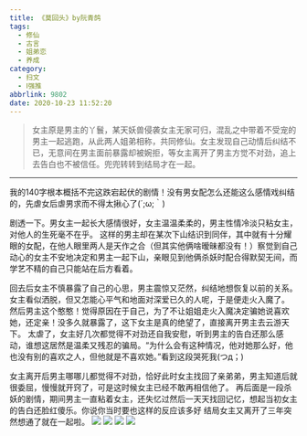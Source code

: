 ```yaml
---
title: 《莫回头》by阮青鸽
tags:
  - 修仙
  - 古言
  - 姐弟恋
  - 养成
category:
  - 扫文
  - Ⅰ强推
abbrlink: 9802
date: 2020-10-23 11:52:20
---
```

<meta name="referrer" content="no-referrer" />

> 女主原是男主的丫鬟，某天妖兽侵袭女主无家可归，混乱之中带着不受宠的男主一起逃跑，从此两人姐弟相称，共同修仙。女主发现自己动情后纠结不已，无意间在男主面前暴露却被婉拒，等女主离开了男主方觉不对劲，追上去告白也不被信任。兜兜转转到结局才在一起。
<!-- more -->

---
我的140字根本概括不完这跌宕起伏的剧情！没有男女配怎么还能这么感情戏纠结的，先虐女后虐男求而不得太揪心了(´;ω;｀)

剧透一下。男女主一起长大感情很好，女主温温柔柔的，男主性情冷淡只粘女主，对他人的生死毫不在乎。
这样的男主却在某次下山结识到同伴，其中就有十分耀眼的女配，在他人眼里两人是天作之合（但其实他俩啥暧昧都没有！）察觉到自己动心的女主不安地决定和男主一起下山，亲眼见到他俩杀妖时配合得默契无间，而学艺不精的自己只能站在后方看着。

回去后女主不慎暴露了自己的心思，男主震惊又茫然，纠结地想恢复以前的关系。女主看似洒脱，但又怎能心平气和地面对深爱已久的人呢，于是便走火入魔了。
然后男主这个憨憨！觉得原因在于自己，为了不让姐姐走火入魔决定骗她说喜欢她，还定亲！没多久就暴露了，这下女主是真的绝望了，直接离开男主去云游天下。
太虐了，女主好几次都觉得不对劲还自我安慰，听到男主的告白还那么感动，谁想这居然是温柔又残忍的骗局。“为什么会有这种情况，他对她那么好，他也没有别的喜欢之人，但他就是不喜欢她。”看到这段哭死我(つд；)

女主离开后男主哪哪儿都觉得不对劲，恰好此时女主找回了亲弟弟，男主知道后就很委屈，慢慢就开窍了，可是这时候女主已经不敢再相信他了。
再后面是一段杀妖的剧情，期间男主一直粘着女主，还失忆过然后一天天找回记忆，想起当初女主的告白还脸红傻乐。你说你当时要也这样的反应该多好
结局女主又离开了三年突然想通了就在一起啦。
![](https://wx3.sinaimg.cn/mw690/0069kFhhgy1gjylytz3ybj30n01dsqv6.jpg)
![](https://wx2.sinaimg.cn/mw690/0069kFhhgy1gjylzcw4jij30n01dsu0y.jpg)
![](https://wx2.sinaimg.cn/mw690/0069kFhhgy1gjylzvlnw3j30n01dsqv6.jpg)
![](https://wx2.sinaimg.cn/mw690/0069kFhhgy1gjym0e9ryzj30n01dsnpe.jpg)